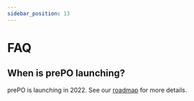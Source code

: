 ```yaml
---
sidebar_position: 13
---
```


# FAQ

## When is prePO launching?

prePO is launching in 2022. See our [roadmap](/roadmap) for more details.